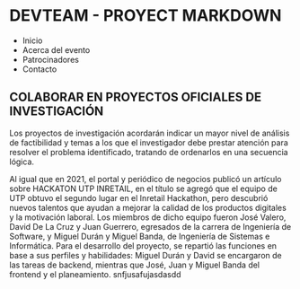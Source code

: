 # DEVTEAM - PROYECT MARKDOWN

* Inicio
* Acerca del evento
* Patrocinadores
* Contacto

## COLABORAR EN PROYECTOS OFICIALES DE INVESTIGACIÓN

Los proyectos de investigación acordarán indicar un mayor nivel de análisis de factibilidad y temas a los que el investigador debe prestar atención para resolver el problema identificado, tratando de ordenarlos en una secuencia lógica.

Al igual que en 2021, el portal y periódico de negocios publicó un artículo sobre HACKATON UTP INRETAIL, en el título se agregó que el equipo de UTP obtuvo el segundo lugar en el Inretail Hackathon, pero descubrió nuevos talentos que ayudan a mejorar la calidad de los productos digitales y la motivación laboral.
Los miembros de dicho equipo fueron José Valero, David De La Cruz y Juan Guerrero, egresados de la carrera de Ingeniería de Software, y Miguel Durán y Miguel Banda, de Ingeniería de Sistemas e Informática. Para el desarrollo del proyecto, se repartió las funciones en base a sus perfiles y habilidades: Miguel Durán y David se encargaron de las tareas de backend, mientras que José, Juan y Miguel Banda del frontend y el planeamiento.
snfjusafujasdasdd